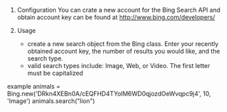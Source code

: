 1. Configuration
You can crate a new account for the Bing Search API and obtain account key can be found at http://www.bing.com/developers/

2. Usage
	- create a new search object from the Bing class. Enter your recently obtained account key, the number of results you would like, and the search type. 
	- valid search types include: Image, Web, or Video. The first letter must be capitalized


example 
animals = Bing.new('DRkn4XEBn0A/cEQFHD4TYolM6WD0qjozdOeWvqpc9j4', 10, 'Image')
animals.search("lion")